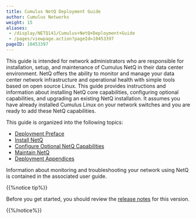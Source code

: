 ```yaml
---
title: Cumulus NetQ Deployment Guide
author: Cumulus Networks
weight: 15
aliases:
 - /display/NETQ141/Cumulus+NetQ+Deployment+Guide
 - /pages/viewpage.action?pageId=10453397
pageID: 10453397
---
```

This guide is intended for network administrators who are responsible
for installation, setup, and maintenance of Cumulus NetQ in their data
center environment. NetQ offers the ability to monitor and manage your
data center network infrastructure and operational health with simple
tools based on open source Linux. This guide provides instructions and
information about installing NetQ core capabilities, configuring
optional capabilities, and upgrading an existing NetQ installation. It
assumes you have already installed Cumulus Linux on your network
switches and you are ready to add these NetQ capabilities.

This guide is organized into the following topics:

  - [Deployment Preface](/cumulus-netq-141/Cumulus-NetQ-Deployment-Guide/Deployment-Preface)
  - [Install NetQ](/cumulus-netq-141/Cumulus-NetQ-Deployment-Guide/Install-NetQ)
  - [Configure Optional NetQ Capabilities](/cumulus-netq-141/Cumulus-NetQ-Deployment-Guide/Configure-Optional-NetQ-Capabilities)
  - [Maintain NetQ](/cumulus-netq-141/Cumulus-NetQ-Deployment-Guide/Maintain-NetQ)
  - [Deployment Appendices](/cumulus-netq-141/Cumulus-NetQ-Deployment-Guide/Deployment-Appendices)

Information about monitoring and troubleshooting your network using NetQ
is contained in the associated user guide.

{{%notice tip%}}

Before you get started, you should review the [release notes](https://support.cumulusnetworks.com/hc/en-us/articles/360005898274)
for this version.

{{%/notice%}}
